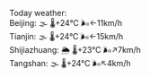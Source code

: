 Today weather:  
Beijing: 🌫  🌡️+24°C 🌬️←11km/h  
Tianjin: 🌫  🌡️+24°C 🌬️←15km/h  
Shijiazhuang: 🌦 🌡️+23°C 🌬️↗7km/h  
Tangshan: 🌫  🌡️+24°C 🌬️↖4km/h  
